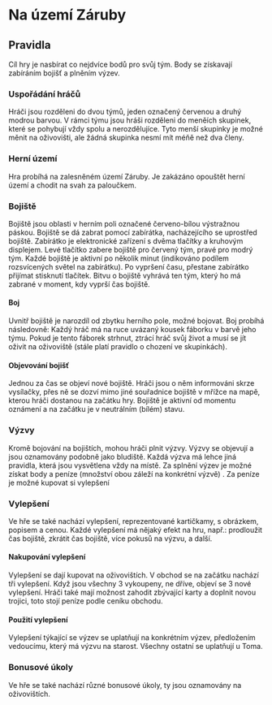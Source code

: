 # Na území Záruby

## Pravidla

Cíl hry je nasbírat co nejdvíce bodů pro svůj tým.
Body se získavají zabíráním bojišť a plněním výzev.

### Uspořádání hráčů

Hráči jsou rozděleni do dvou týmů, jeden označený červenou a druhý modrou barvou.
V rámci týmu jsou hráši rozděleni do meněích skupinek, které se pohybují vždy spolu a nerozdělujíce.
Tyto menší skupinky je možné měnit na oživovišti, ale žádná skupinka nesmí mít méňě než dva členy.

### Herní území

Hra probíhá na zalesněném území Záruby.
Je zakázáno opouštět herní území a chodit na svah za paloučkem.

### Bojiště

Bojiště jsou oblasti v herním poli označené červeno-bílou výstražnou páskou.
Bojiště se dá zabrat pomocí zabírátka, nacházejícího se uprostřed bojiště.
Zabírátko je elektronické zařízení s dvěma tlačítky a kruhovým displejem.
Levé tlačítko zabere bojiště pro červený tým, pravé pro modrý tým.
Každé bojiště je aktivní po několik minut (indikováno podílem rozsvícených světel na zabírátku).
Po vypršení času, přestane zabírátko přijímat stisknutí tlačítek.
Bitvu o bojiště vyhrává ten tým, který ho má zabrané v moment, kdy vyprší čas bojiště.

#### Boj

Uvnitř bojiště je narozdíl od zbytku herního pole, možné bojovat.
Boj probíhá následovně:
Každý hráč má na ruce uvázaný kousek fáborku v barvě jeho týmu.
Pokud je tento fáborek strhnut, ztrácí hráč svůj život a musí se jít oživit na oživoviště (stále platí pravidlo o chození ve skupinkách).

#### Objevování bojišť

Jednou za čas se objeví nové bojiště.
Hráči jsou o něm informováni skrze vysílačky, přes ně se dozví mimo jiné souřadnice bojiště v mřížce na mapě, kterou hráči dostanou na začátku hry.
Bojiště je aktivní od momentu oznámení a na začátku je v neutrálním (bílém) stavu.


### Výzvy

Kromě bojování na bojištích, mohou hráči plnit výzvy.
Výzvy se objevují a jsou oznamovány podobně jako bludiště.
Každá výzva má lehce jiná pravidla, která jsou vysvětlena vždy na místě.
Za splnění výzev je možné získat body a peníze (množství obou záleží na konkrétní výzvě) .
Za peníze je možné kupovat si vylepšení

### Vylepšení

Ve hře se také nachází vylepšení, reprezentované kartičkamy, s obrázkem, popisem a cenou.
Každé vylepšení má nějaký efekt na hru, např.: prodloužit čas bojiště, zkrátit čas bojiště, více pokusů na výzvu, a další.

#### Nakupování vylepšení

Vylepšení se dají kupovat na oživovištích.
V obchod se na začátku nachází tři vylepšení.
Když jsou všechny 3 vykoupeny, ne dříve, objeví se 3 nové vylepšení.
Hráči také mají možnost zahodit zbývající karty a doplnit novou trojici, toto stojí peníze podle ceníku obchodu.

#### Použití vylepšení

Vylepšení týkající se výzev se uplatňují na konkrétním výzev, předložením vedoucímu, který má výzvu na starost.
Všechny ostatní se uplatňují u Toma.

### Bonusové úkoly

Ve hře se také nachází různé bonusové úkoly, ty jsou oznamovány na oživovištích.
